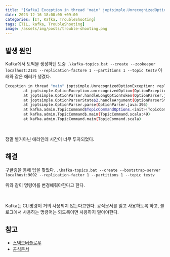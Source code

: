 ```yaml
---
title: "[Kafka] Exception in thread 'main' joptsimple.UnrecognizedOptionException: zookeeper is not a recognized option"
date: 2023-12-16 18:00:00 +09:00
categories: [IT, Kafka, TroubleShooting]
tags: [TIL, kafka, TroubleShooting]
image: /assets/img/posts/trouble-shooting.png
---
```


## 발생 원인
Kafka에서 토픽을 생성하던 도중 
`.\kafka-topics.bat --create --zookeeper localhost:2181 --replication-factore 1 --partitions 1 --topic testv` 아래와 같은 에러가 생겼다.

```sh
Exception in thread "main" joptsimple.UnrecognizedOptionException: replication-factore is not a recognized option
        at joptsimple.OptionException.unrecognizedOption(OptionException.java:108)
        at joptsimple.OptionParser.handleLongOptionToken(OptionParser.java:510)
        at joptsimple.OptionParserState$2.handleArgument(OptionParserState.java:56)
        at joptsimple.OptionParser.parse(OptionParser.java:396)
        at kafka.admin.TopicCommand$TopicCommandOptions.<init>(TopicCommand.scala:558)
        at kafka.admin.TopicCommand$.main(TopicCommand.scala:49)
        at kafka.admin.TopicCommand.main(TopicCommand.scala)
```

<br/>

정말 별거아닌 에러인데 시간이 너무 투자되었다.

## 해결

구글링을 통해 답을 찾았다.
`.\kafka-topics.bat --create --bootstrap-server localhost:9092 --replication-factor 1 --partitions 1 --topic testv`     

위와 같이 명령어를 변경해줘야한다고 한다. 

<br/>

Kafka는 CLI명령이 거의 사용되지 않는다고한다. 공식문서를 읽고 사용하도록 하고, 블로그에서 사용하는 명령어는 되도록이면 사용하지 말아야한다.

## 참고

+ [스택오버플로우](https://stackoverflow.com/questions/69297020/exception-in-thread-main-joptsimple-unrecognizedoptionexception-zookeeper-is)
+ [공식문서](https://kafka.apache.org/30/documentation.html#quickstart)


